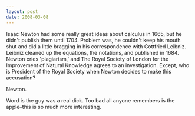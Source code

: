 ```yaml
---
layout: post
date: 2008-03-08
--- 
```


Isaac Newton had some really great ideas about calculus in 1665, but he didn't publish them until 1704. Problem was, he couldn't keep his mouth shut and did a little bragging in his correspondence with Gottfried Leibniz. Leibniz cleaned up the equations, the notations, and published in 1684. Newton cries 'plagiarism,' and The Royal Society of London for the Improvement of Natural Knowledge agrees to an investigation. Except, who is President of the Royal Society when Newton decides to make this accusation?

Newton.

Word is the guy was a real dick. Too bad all anyone remembers is the apple–this is so much more interesting.
